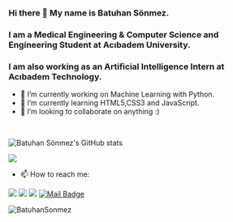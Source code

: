 ### Hi there 👋 My name is Batuhan Sönmez.

### I am a Medical Engineering & Computer Science and Engineering Student at Acıbadem University.

### I am also working as an Artificial Intelligence Intern at Acıbadem Technology.

- 🔭 I’m currently working on Machine Learning with Python.
- 🌱 I’m currently learning HTML5,CSS3 and JavaScript.
- 👯 I’m looking to collaborate on anything :)

<br>

![Batuhan Sönmez's GitHub stats](https://github-readme-stats.vercel.app/api?username=BatuhanSonmez&theme=tokyonight&show_icons=true)

[![](https://img.shields.io/github/followers/BatuhanSonmez?style=social)](https://github.com/BatuhanSonmez)

- 📫 How to reach me:

[![](https://img.shields.io/badge/linkedin-%230077B5.svg?&style=for-the-badge&logo=linkedin&logoColor=white)](https://www.linkedin.com/in/batuhan-sonmez/)
[![](https://img.shields.io/badge/instagram-%23E4405F.svg?&style=for-the-badge&logo=instagram&logoColor=white)](https://www.instagram.com/sonmezbatuhan0/)
[![](https://img.shields.io/badge/medium-%2312100E.svg?&style=for-the-badge&logo=medium&logoColor=white)](https://bysonmez-tr.medium.com/)
[![Mail Badge](https://img.shields.io/badge/Gmail-c14438?style=for-the-badge&logo=Gmail&logoColor=white&link=mailto:bysonmez.tr@gmail.com)](mailto:bysonmez.tr@gmail.com)

<p align="left"> <img src="https://komarev.com/ghpvc/?username=BatuhanSonmez" alt="BatuhanSonmez" /> </p>
